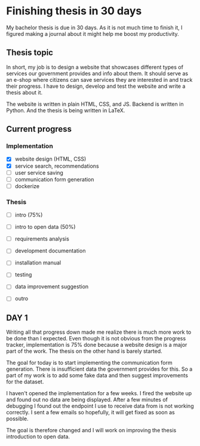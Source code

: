# Finishing thesis in 30 days

My bachelor thesis is due in 30 days. As it is not much time to finish it, I figured
making a journal about it might help me boost my productivity.

## Thesis topic
In short, my job is to design a website that showcases different types of services our
government provides and info about them. It should serve as an e-shop where citizens can
save services they are interested in and track their progress. I have to design, develop
and test the website and write a thesis about it.

The website is written in plain HTML, CSS, and JS. Backend is written in Python. And the
thesis is being written in LaTeX.

## Current progress
### Implementation
* [x] website design (HTML, CSS)
* [x] service search, recommendations   
* [ ] user service saving
* [ ] communication form generation
* [ ] dockerize

### Thesis
* [ ] intro (75%)
* [ ] intro to open data (50%)
* [ ] requirements analysis
* [ ] development documentation
* [ ] installation manual
* [ ] testing
* [ ] data improvement suggestion
* [ ] outro


## DAY 1
Writing all that progress down made me realize there is much more work to be done than I
expected. Even though it is not obvious from the progress tracker, implementation is 75%
done because a website design is a major part of the work. The thesis on the other hand
is barely started.

The goal for today is to start implementing the communication form generation. There is
insufficient data the government provides for this. So a part of my work is to add some
fake data and then suggest improvements for the dataset. 

I haven't opened the implementation for a few weeks. I fired the website up and found
out no data are being displayed. After a few minutes of debugging I found out the
endpoint I use to receive data from is not working correctly. I sent a few emails so
hopefully, it will get fixed as soon as possible.

The goal is therefore changed and I will work on improving the thesis introduction to
open data.